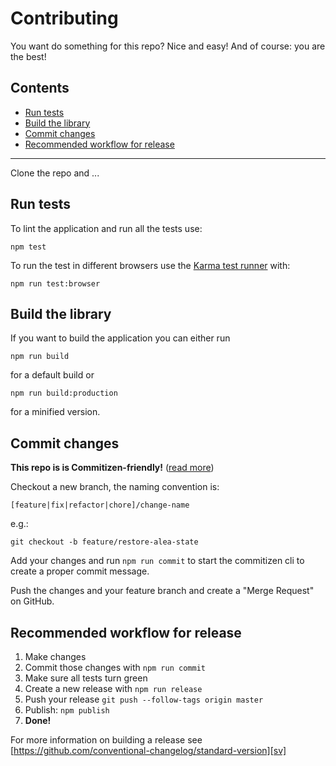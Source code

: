 # Contributing

You want do something for this repo? Nice and easy! And of course: you
are the best!

## Contents

* [Run tests](#run-tests)
* [Build the library](#build-the-library)
* [Commit changes](#commit-changes)
* [Recommended workflow for release](#recommended-workflow-for-release)

* * *

Clone the repo and ...

## Run tests

To lint the application and run all the tests use:

```shell
npm test
```

To run the test in different browsers use the [Karma test runner][karma]
with:

```shell
npm run test:browser
```

## Build the library

If you want to build the application you can either run

```shell
npm run build
```

for a default build or

```shell
npm run build:production
```

for a minified version.

## Commit changes

**This repo is is Commitizen-friendly!** ([read more][czcli])

Checkout a new branch, the naming convention is:

`[feature|fix|refactor|chore]/change-name`

e.g.:

```shell
git checkout -b feature/restore-alea-state
```

Add your changes and run `npm run commit` to start the commitizen cli
to create a proper commit message.

Push the changes and your feature branch and create a "Merge Request" on
GitHub.

## Recommended workflow for release

1. Make changes
2. Commit those changes with `npm run commit`
3. Make sure all tests turn green
4. Create a new release with `npm run release`
5. Push your release `git push --follow-tags origin master`
6. Publish: `npm publish`
7. **Done!**

For more information on building a release see [https://github.com/conventional-changelog/standard-version][sv]

[czcli]: http://commitizen.github.io/cz-cli/
[sv]: https://github.com/conventional-changelog/standard-version
[karma]: https://karma-runner.github.io/1.0/index.html
